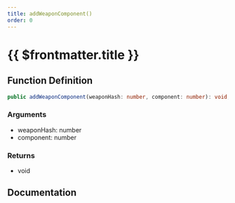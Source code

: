 ```yaml
---
title: addWeaponComponent()
order: 0
---
```


# {{ $frontmatter.title }}

<!--@include: ./addWeaponComponent_partial_header.md-->

## Function Definition

```ts
public addWeaponComponent(weaponHash: number, component: number): void;
```

### Arguments

* weaponHash: number
* component: number

### Returns

* void

## Documentation

<!--@include: ./addWeaponComponent_partial_footer.md-->
